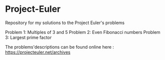 # Project-Euler
Repository for my solutions to the Project Euler's problems

Problem 1: Multiples of 3 and 5
Problem 2: Even Fibonacci numbers
Problem 3: Largest prime factor

The problems'descriptions can be found online here : https://projecteuler.net/archives
